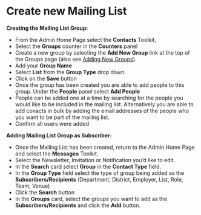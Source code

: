 # Create new Mailing List

**Creating the Mailing List Group:**
* From the Admin Home Page select the **Contacts** Toolkit, 
* Select the **Groups** counter in the **Counters** panel
* Create a new group by selecting the **Add New Group** link at the top of the Groups page (also see <a href="/ui/help/portal/contacts/adding-new-group" target="_blank"> Adding New Groups</a>).
* Add your **Group Name**
* Select **List** from the **Group Type** drop down.
* Click on the **Save** button 
* Once the group has been created you are able to add people to this group. Under the **People** panel select **Add People**
* People can be added one at a time by searching for the people you would like to be included in the mailing list. Alternatively you are able to add conacts in bulk by adding the email addresses of the people who you want to be part of the mailing list.
* Confirm all users were added

**Adding Mailing List Group as Subscriber:**
* Once the Mailing List has been created, return to the Admin Home Page and select the **Messages** Toolkit.
* Select the Newsletter, Invitation or Notification you’d like to edit.
* In the **Search** card select **Group** in the **Contact Type** field.
* In the **Group Type** field select the type of group being added as the **Subscribers/Recipients** (Department, District, Employer, List, Role, Team, Venue)
* Click the **Search** button
* In the **Groups** card, select the groups you want to add as the **Subscribers/Recipients** and click the **Add** button.
